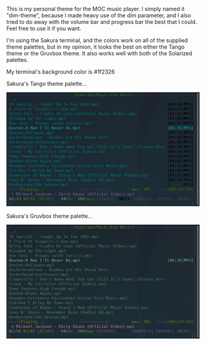 This is my personal theme for the MOC music player. I simply named it "dim-theme", because I made heavy use of the dim parameter, and I also tried to do away with the volume bar and progress bar the best that I could. Feel free to use it if you want. 

I'm using the Sakura terminal, and the colors work on all of the supplied theme palettes, but in my opinion, it looks the best on either the Tango theme or the Gruvbox theme. It also works well with both of the Solarized palettes. 

My terminal's background color is #1f2326

Sakura's Tango theme palette...

![alt text](https://github.com/MiyoLinux/OpenBSD/blob/main/dot-files/moc/2020-12-23-144654_736x434_scrot.png?raw=true)

Sakura's Gruvbox theme palette...

![alt text](https://github.com/MiyoLinux/OpenBSD/blob/main/dot-files/moc/2020-12-23-144639_736x434_scrot.png?raw=true)

